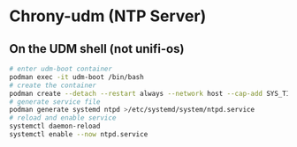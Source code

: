 # Chrony-udm (NTP Server)

## On the UDM shell (not unifi-os)

```bash
# enter udm-boot container
podman exec -it udm-boot /bin/bash
# create the container
podman create --detach --restart always --network host --cap-add SYS_TIME --name ntpd tusc/chrony-udm
# generate service file
podman generate systemd ntpd >/etc/systemd/system/ntpd.service
# reload and enable service
systemctl daemon-reload
systemctl enable --now ntpd.service
```
